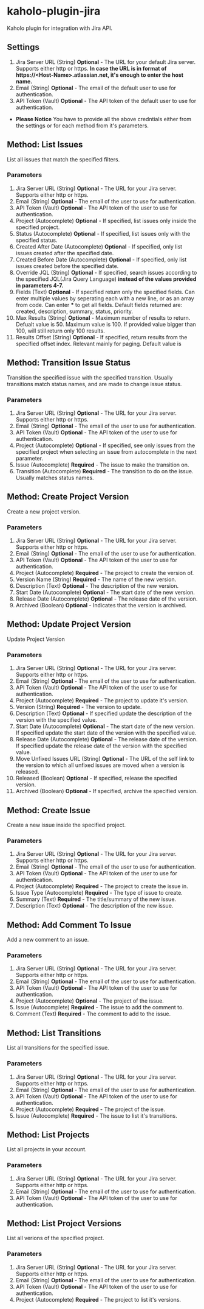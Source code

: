 # kaholo-plugin-jira
Kaholo plugin for integration with Jira API.

## Settings
1. Jira Server URL (String) **Optional** - The URL for your default Jira server. Supports either http or https. **In case the URL is in format of https://\<Host-Name\>.atlassian.net, it's enough to enter the host name.**
2. Email (String) **Optional** - The email of the default user to use for authentication.
3. API Token (Vault) **Optional** - The API token of the default user to use for authentication.

* **Please Notice** You have to provide all the above credntials either from the settings or for each method from it's parameters.

## Method: List Issues
List all issues that match the specified filters.

### Parameters
1. Jira Server URL (String) **Optional** - The URL for your Jira server. Supports either http or https. 
2. Email (String) **Optional** - The email of the user to use for authentication.
3. API Token (Vault) **Optional** - The API token of the user to use for authentication.
4. Project (Autocomplete) **Optional** - If specified, list issues only inside the specified project.
5. Status (Autocomplete) **Optional** - If specified, list issues only with the specified status.
6. Created After Date (Autocomplete) **Optional** - If specified, only list issues created after the specified date.
7. Created Before Date (Autocomplete) **Optional** - If specified, only list issues created before the specified date.
8. Override JQL (String) **Optional** - If specified, search issues according to the specified JQL(Jira Query Language) **instead of the values provided in parameters 4-7.**
9. Fields (Text) **Optional** - If specified return only the specified fields. Can enter multiple values by seperating each with a new line, or as an array from code. Can enter **\*** to get all fields. Default fields returned are: created, description, summary, status, priority.
10. Max Results (String) **Optional** - Maximum number of results to return. Defualt value is 50. Maximum value is 100. If provided value bigger than 100, will still return only 100 results.
11. Results Offset (String) **Optional** -  If specified, return results from the specified offset index. Relevant mainly for paging. Default value is

## Method: Transition Issue Status
Transition the specified issue with the specified transition. Usually transitions match status names, and are made to change issue status.

### Parameters
1. Jira Server URL (String) **Optional** - The URL for your Jira server. Supports either http or https. 
2. Email (String) **Optional** - The email of the user to use for authentication.
3. API Token (Vault) **Optional** - The API token of the user to use for authentication.
4. Project (Autocomplete) **Optional** - If specified, see only issues from the specified project when selecting an issue from autocomplete in the next parameter.
5. Issue (Autocomplete) **Required** - The issue to make the transition on.
6. Transition (Autocomplete) **Required** - The transition to do on the issue. Usually matches status names.

## Method: Create Project Version
Create a new project version.

### Parameters
1. Jira Server URL (String) **Optional** - The URL for your Jira server. Supports either http or https. 
2. Email (String) **Optional** - The email of the user to use for authentication.
3. API Token (Vault) **Optional** - The API token of the user to use for authentication.
4. Project (Autocomplete) **Required** - The project to create the version of.
5. Version Name (String) **Required** - The name of the new version.
6. Description (Text) **Optional** - The description of the new version.
7. Start Date (Autocomplete) **Optional** - The start date of the new version.
8. Release Date (Autocomplete) **Optional** - The release date of the version.
9. Archived (Boolean) **Optional** - Indicates that the version is archived. 

## Method: Update Project Version
Update Project Version

### Parameters
1. Jira Server URL (String) **Optional** - The URL for your Jira server. Supports either http or https. 
2. Email (String) **Optional** - The email of the user to use for authentication.
3. API Token (Vault) **Optional** - The API token of the user to use for authentication.
4. Project (Autocomplete) **Required** - The project to update it's version.
5. Version (String) **Required** - The version to update.
6. Description (Text) **Optional** - If specified update the description of the version with the specified value.
7. Start Date (Autocomplete) **Optional** - The start date of the new version. If specified update the start date of the version with the specified value.
8. Release Date (Autocomplete) **Optional** - The release date of the version. If specified update the release date of the version with the specified value.
9. Move Unfixed Issues URL (String) **Optional** - The URL of the self link to the version to which all unfixed issues are moved when a version is released. 
10. Released (Boolean) **Optional** - If specified, release the specified version.
11. Archived (Boolean) **Optional** - If specified, archive the specified version.

## Method: Create Issue
Create a new issue inside the specified project.

### Parameters
1. Jira Server URL (String) **Optional** - The URL for your Jira server. Supports either http or https. 
2. Email (String) **Optional** - The email of the user to use for authentication.
3. API Token (Vault) **Optional** - The API token of the user to use for authentication.
4. Project (Autocomplete) **Required** - The project to create the issue in.
5. Issue Type (Autocomplete) **Required** - The type of issue to create.
6. Summary (Text) **Required** - The title/summary of the new issue.
7. Description (Text) **Optional** - The description of the new issue.

## Method: Add Comment To Issue
Add a new comment to an issue.

### Parameters
1. Jira Server URL (String) **Optional** - The URL for your Jira server. Supports either http or https. 
2. Email (String) **Optional** - The email of the user to use for authentication.
3. API Token (Vault) **Optional** - The API token of the user to use for authentication.
4. Project (Autocomplete) **Optional** - The project of the issue.
5. Issue (Autocomplete) **Required** - The issue to add the comment to.
6. Comment (Text) **Required** - The comment to add to the issue.

## Method: List Transitions
List all transitions for the specified issue.

### Parameters
1. Jira Server URL (String) **Optional** - The URL for your Jira server. Supports either http or https. 
2. Email (String) **Optional** - The email of the user to use for authentication.
3. API Token (Vault) **Optional** - The API token of the user to use for authentication.
4. Project (Autocomplete) **Required** - The project of the issue.
5. Issue (Autocomplete) **Required** - The issue to list it's transitions.

## Method: List Projects
List all projects in your account.

### Parameters
1. Jira Server URL (String) **Optional** - The URL for your Jira server. Supports either http or https. 
2. Email (String) **Optional** - The email of the user to use for authentication.
3. API Token (Vault) **Optional** - The API token of the user to use for authentication.

## Method: List Project Versions
List all verions of the specified project.

### Parameters
1. Jira Server URL (String) **Optional** - The URL for your Jira server. Supports either http or https. 
2. Email (String) **Optional** - The email of the user to use for authentication.
3. API Token (Vault) **Optional** - The API token of the user to use for authentication.
4. Project (Autocomplete) **Required** - The project to list it's versions.

